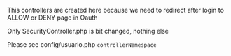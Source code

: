 This controllers are created here because we need to redirect after login to ALLOW or DENY page in Oauth

Only SecurityController.php is bit changed, nothing else

Please see config/usuario.php `controllerNamespace`
